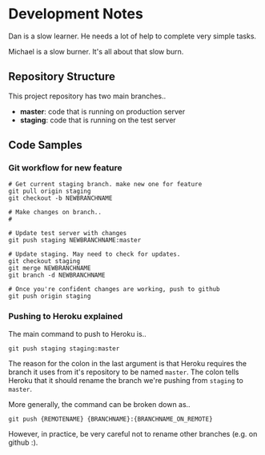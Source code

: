 Development Notes
=================

Dan is a slow learner. He needs a lot of help to complete very simple tasks.

Michael is a slow burner. It's all about that slow burn.


Repository Structure
--------------------

This project repository has two main branches..

* **master**: code that is running on production server
* **staging**: code that is running on the test server


Code Samples
------------

### Git workflow for new feature

```
# Get current staging branch. make new one for feature
git pull origin staging
git checkout -b NEWBRANCHNAME

# Make changes on branch..
#

# Update test server with changes
git push staging NEWBRANCHNAME:master

# Update staging. May need to check for updates.
git checkout staging
git merge NEWBRANCHNAME
git branch -d NEWBRANCHNAME

# Once you're confident changes are working, push to github
git push origin staging
```

### Pushing to Heroku explained

The main command to push to Heroku is..

  `git push staging staging:master`
  
The reason for the colon in the last argument is that Heroku requires the branch it uses from it's repository to be named `master`. The colon tells Heroku that it should rename the branch we're pushing from `staging` to  `master`.

More generally, the command can be broken down as..

  `git push {REMOTENAME} {BRANCHNAME}:{BRANCHNAME_ON_REMOTE}`
  
However, in practice, be very careful not to rename other branches (e.g. on github :).
